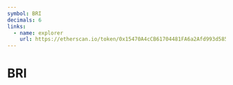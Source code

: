 ```yaml
---
symbol: BRI
decimals: 6
links:
  - name: explorer
    url: https://etherscan.io/token/0x15470A4cCB61704481FA6a2Afd993d585689D226
---
```


# BRI
